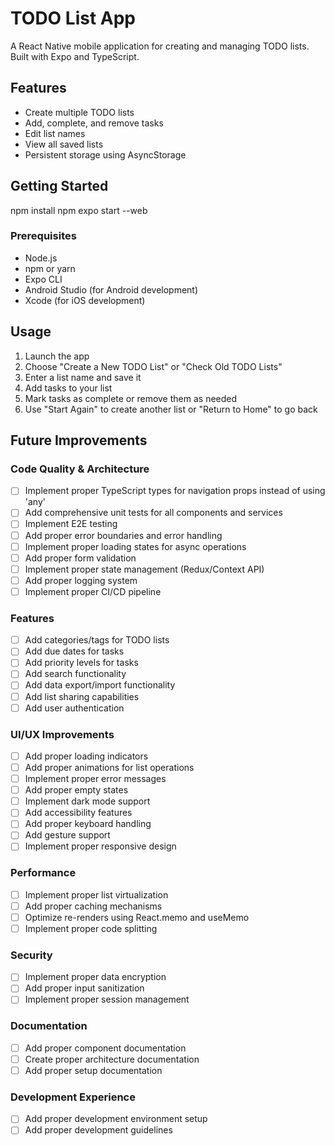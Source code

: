 # TODO List App

A React Native mobile application for creating and managing TODO lists. Built with Expo and TypeScript.

## Features

- Create multiple TODO lists
- Add, complete, and remove tasks
- Edit list names
- View all saved lists
- Persistent storage using AsyncStorage

## Getting Started

npm install
npm expo start --web

### Prerequisites

- Node.js
- npm or yarn
- Expo CLI
- Android Studio (for Android development)
- Xcode (for iOS development)

## Usage

1. Launch the app
2. Choose "Create a New TODO List" or "Check Old TODO Lists"
3. Enter a list name and save it
4. Add tasks to your list
5. Mark tasks as complete or remove them as needed
6. Use "Start Again" to create another list or "Return to Home" to go back

## Future Improvements

### Code Quality & Architecture

- [ ] Implement proper TypeScript types for navigation props instead of using 'any'
- [ ] Add comprehensive unit tests for all components and services
- [ ] Implement E2E testing
- [ ] Add proper error boundaries and error handling
- [ ] Implement proper loading states for async operations
- [ ] Add proper form validation
- [ ] Implement proper state management (Redux/Context API)
- [ ] Add proper logging system
- [ ] Implement proper CI/CD pipeline

### Features

- [ ] Add categories/tags for TODO lists
- [ ] Add due dates for tasks
- [ ] Add priority levels for tasks
- [ ] Add search functionality
- [ ] Add data export/import functionality
- [ ] Add list sharing capabilities
- [ ] Add user authentication

### UI/UX Improvements

- [ ] Add proper loading indicators
- [ ] Add proper animations for list operations
- [ ] Implement proper error messages
- [ ] Add proper empty states
- [ ] Implement dark mode support
- [ ] Add accessibility features
- [ ] Add proper keyboard handling
- [ ] Add gesture support
- [ ] Implement proper responsive design

### Performance

- [ ] Implement proper list virtualization
- [ ] Add proper caching mechanisms
- [ ] Optimize re-renders using React.memo and useMemo
- [ ] Implement proper code splitting

### Security

- [ ] Implement proper data encryption
- [ ] Add proper input sanitization
- [ ] Implement proper session management

### Documentation

- [ ] Add proper component documentation
- [ ] Create proper architecture documentation
- [ ] Add proper setup documentation

### Development Experience

- [ ] Add proper development environment setup
- [ ] Add proper development guidelines
